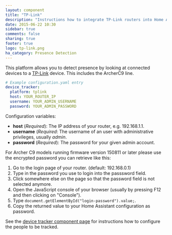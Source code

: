 ```yaml
---
layout: component
title: "TP-Link"
description: "Instructions how to integrate TP-Link routers into Home Assistant."
date: 2015-06-22 10:30
sidebar: true
comments: false
sharing: true
footer: true
logo: tp-link.png
ha_category: Presence Detection
---
```



This platform allows you to detect presence by looking at connected devices to a [TP-Link](https://www.tp-link.com) device. This includes the ArcherC9 line.

```yaml
# Example configuration.yaml entry
device_tracker:
  platform: tplink
  host: YOUR_ROUTER_IP
  username: YOUR_ADMIN_USERNAME
  password: YOUR_ADMIN_PASSWORD
```

Configuration variables:

- **host** (*Required*): The IP address of your router, e.g. 192.168.1.1.
- **username** (*Required*: The username of an user with administrative privileges, usually *admin*.
- **password** (*Required*): The password for your given admin account.

For Archer C9 models running firmware version 150811 or later please use the encrypted password you can retrieve like this:

1. Go to the login page of your router. (default: 192.168.0.1)
2. Type in the password you use to login into the passsword field.
3. Click somewhere else on the page so that the password field is not selected anymore.
4. Open the JavaScript console of your browser (usually by pressing F12 and then clicking on "Console").
5. Type ```document.getElementById("login-password").value;```.
6. Copy the returned value to your Home Assistant configuration as password.

See the [device tracker component page](/components/device_tracker.html) for instructions how to configure the people to be tracked.
